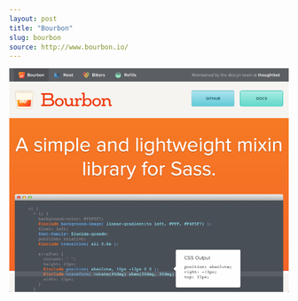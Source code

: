 ```yaml
---
layout: post
title: "Bourbon"
slug: bourbon
source: http://www.bourbon.io/
---
```


<img src="/screenshots/bourbon.png">